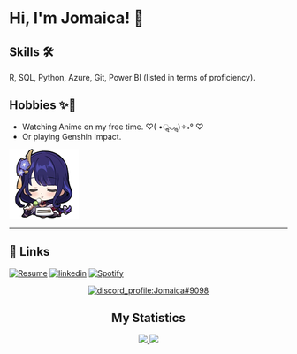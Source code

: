 
# Hi, I'm Jomaica! 👋


## Skills 🛠 
R, SQL, Python, Azure, Git, Power BI (listed in terms of proficiency).



## Hobbies ✨🌷
* Watching Anime on my free time. ♡( •ॢ◡-ॢ)✧˖° ♡
* Or playing Genshin Impact. 

![Genshin Impact.](_photos/Picture2.png)


---
## 🔗 Links
[![Resume](https://img.shields.io/badge/resume-000?style=for-the-badge&logo=ko-fi&logoColor=white)](https://github.com/jalfiler/jalfiler/blob/main/Resume.pdf)
[![linkedin](https://img.shields.io/badge/linkedin-0A66C2?style=for-the-badge&logo=linkedin&logoColor=white)](https://www.linkedin.com/in/ajomaica)
[![Spotify](https://img.shields.io/badge/Spotify-1ED760?style=for-the-badge&logo=spotify&logoColor=white)](https://open.spotify.com/user/22vtqo4ft2zm3lepsvzsndtki?si=9062b94fe7724bad)


<p align="center">
<a href="https://discord.com/users/929157652368478238">
    <img src="https://lanyard.cnrad.dev/api/929157652368478238?bg=2c2f33&idleMessage=Feel%20free%20to%20connect｡%20(๑>◡<๑)%20♡" alt="discord_profile:Jomaica#9098"/>
</a>
</p>



<h2 align="center">My Statistics</h2>
<p align="center">
<a href="https://github.com/jalfiler">
    <img width="60%" src="https://github-readme-stats.vercel.app/api?username=jalfiler&show_icons=true&theme=tokyonight" />
</a>

<a href="https://github.com/jalfiler">
    <img width="40%" src="https://github-readme-stats.vercel.app/api/top-langs/?username=jalfiler&layout=compact&theme=tokyonight" />
</a>
</p>
